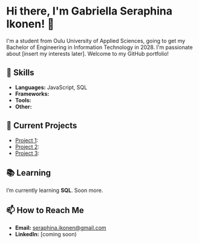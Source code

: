 # Hi there, I'm Gabriella Seraphina Ikonen! 👋

I'm a student from Oulu University of Applied Sciences, going to get my Bachelor of Engineering in Information Technology in 2028. I'm passionate about [insert my interests later]. Welcome to my GitHub portfolio!

## 🚀 Skills
- **Languages:** JavaScript, SQL
- **Frameworks:** 
- **Tools:** 
- **Other:**

## 🔭 Current Projects
- [Project 1](https://github.com/seraphgab/project1): 
- [Project 2](https://github.com/seraphgab/project2): 
- [Project 3](https://github.com/seraphgab/project3): 

## 📚 Learning
I’m currently learning **SQL**. Soon more.

## 📫 How to Reach Me
- **Email:** seraphina.ikonen@gmail.com
- **LinkedIn:** [coming soon)

